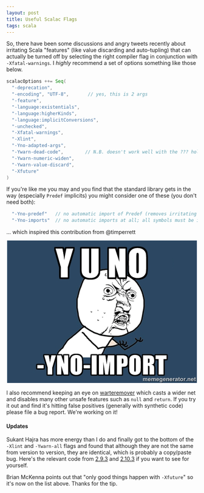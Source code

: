 ```yaml
---
layout: post
title: Useful Scalac Flags
tags: scala
---
```


So, there have been some discussions and angry tweets recently about irritating Scala "features" (like value discarding and auto-tupling) that can actually be turned off by selecting the right compiler flag in conjunction with `-Xfatal-warnings`. I *highly* recommend a set of options something like those below.

```scala
scalacOptions ++= Seq(
  "-deprecation",           
  "-encoding", "UTF-8",       // yes, this is 2 args
  "-feature",                
  "-language:existentials",
  "-language:higherKinds",
  "-language:implicitConversions",
  "-unchecked",
  "-Xfatal-warnings",       
  "-Xlint",
  "-Yno-adapted-args",       
  "-Ywarn-dead-code",        // N.B. doesn't work well with the ??? hole
  "-Ywarn-numeric-widen",   
  "-Ywarn-value-discard",
  "-Xfuture"     
)
```

If you're like me you may and you find that the standard library gets in the way (especially `Predef` implicits) you might consider one of these (you don't need both):

```scala
  "-Yno-predef"   // no automatic import of Predef (removes irritating implicits)
  "-Yno-imports"  // no automatic imports at all; all symbols must be imported explicitly
```

... which inspired this contribution from @timperrett

<center><img src="/assets/yuno.jpg"></center>

I also recommend keeping an eye on [warteremover](https://github.com/puffnfresh/wartremover) which casts a wider net and disables many other unsafe features such as `null` and `return`. If you try it out and find it's hitting false positives (generally with synthetic code) please file a bug report. We're working on it!

#### Updates

Sukant Hajra has more energy than I do and finally got to the bottom of the `-Xlint` and `-Ywarn-all` flags and found that although they are not the same from version to version, they are identical, which is probably a copy/paste bug. Here's the relevant code from [2.9.3](https://github.com/scala/scala/blob/v2.9.3/src/compiler/scala/tools/nsc/settings/Warnings.scala#L22-L46) and [2.10.3](https://github.com/scala/scala/blob/v2.10.3/src/compiler/scala/tools/nsc/settings/Warnings.scala#L18-L44) if you want to see for yourself. 

Brian McKenna points out that "only good things happen with `-Xfuture`" so it's now on the list above. Thanks for the tip.

